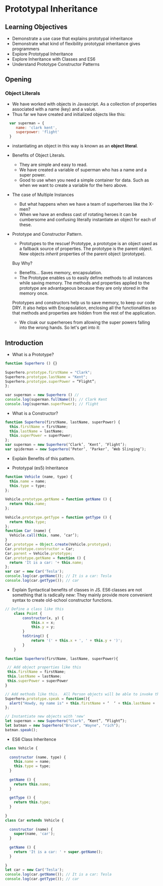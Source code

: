 # Prototypal Inheritance

## Learning Objectives
* Demonstrate a use case that explains prototypal inheritance
* Demonstrate what kind of flexibility prototypal inheritance gives programmers
* Explore Prototypal Inheritance
* Explore Inheritance with Classes and ES6
* Understand Prototype Constructor Patterns


## Opening
### Object Literals
  - We have worked with objects in Javascript. As a collection of properties associated with a name (key) and a value.
  - Thus far we have created and initialized objects like this:

```javascript
  var superman = {
     name: 'clark kent',
     superpower: 'flight'
  }
```

  - instantiating an object in this way is known as an **object literal**.

* Benefits of Object Literals.
  - They are simple and easy to read.
  - We have created a variable of superman who has a name and a super power.
  - Good to use when you need a simple container for data. Such as when we want to create a variable for the hero above.
  
* The case of Multiple Instances
  - But what happens when we have a team of superheroes like the X-men?
  - When we have an endless cast of rotating heroes it can be cumbersome and confusing literally instantiate an object for     each of these.

* Prototype and Constructor Pattern.
  - Prototypes to the rescue!
  Prototype, a prototype is an object used as a fallback source of properties. The prototype is the parent object. New objects *inherit* properties of the parent object (prototype).

  Buy Why?
    - Benefits... Saves memory, encapsulation.
    - The Prototype enables us to easily define methods to all instances while saving memory. The methods and properties applied to the prototype are advantageous because they are only stored in the memory once.

  Prototypes and constructors help us to save memory, to keep our code DRY.
  It also helps with Encapsulation, enclosing all the functionalities so that methods and properties are hidden from the rest of the application.
  - We cloak our superheroes from allowing the super powers falling into the wrong hands.
  So let's get into it:

## Introduction
* What is a Prototype?

```javascript
function Superhero () {}
​
Superhero.prototype.firstName = "Clark";
Superhero.prototype.lastName = "Kent";
Superhero.prototype.superPower = “Flight”;
};
​
​var superman = new Superhero () //​
console.log(superman.fullName()); // Clark Kent​
console.log(superman.superPower); // flight

```

* What is a Constructor?

```javascript
function Superhero(firstName, lastName, superPower) {
  this.firstName = firstName;
  this.lastName = lastName;
  this.superPower = superPower;
};
var superman = new Superhero(‘Clark’, ‘Kent’, ‘Flight’);
var spiderman = new Superhero(‘Peter’, ‘Parker’, ‘Web Slinging’);

```

* Explain Benefits of this pattern.

*  Prototypal (es5) Inheritance
```javascript
function Vehicle (name, type) {
  this.name = name;
  this.type = type;
};
 
Vehicle.prototype.getName = function getName () {
  return this.name;
};
 
Vehicle.prototype.getType = function getType () {
  return this.type;
};
function Car (name) {
  Vehicle.call(this, name, ‘car’);
}
Car.prototype = Object.create(Vehicle.prototype);
Car.prototype.constructor = Car;
Car.parent = Vehicle.prototype;
Car.prototype.getName = function () {
  return 'It is a car: '+ this.name;
};
var car = new Car('Tesla');
console.log(car.getName()); // It is a car: Tesla
console.log(car.getType()); // car
```

* Explain Syntactical benefits of classes in JS.
ES6 classes are not something that is radically new: They mainly provide more convenient syntax to create old-school constructor functions.


```javascript
// Define a class like this
    class Point {
        constructor(x, y) {
            this.x = x;
            this.y = y;
        }
        toString() {
            return '(' + this.x + ', ' + this.y + ')';
        }
    }
    
function Superhero(firstName, lastName, superPower){

 // Add object properties like this
 this.firstName = firstName;
 this.lastName = lastName;
 this.superPower = superPower
}

// Add methods like this.  All Person objects will be able to invoke this
Superhero.prototype.speak = function(){
  alert("Howdy, my name is" + this.firstName + ‘  ‘ + this.lastName + ‘  is here to save the day!’ );
};

// Instantiate new objects with 'new'
let superman = new Superhero("Clark", “Kent”, “Flight”);
let batman = new Superhero("Bruce", "Wayne", "rich");
batman.speak();

```

* ES6 Class Inheritence
```javascript
class Vehicle {
 
  constructor (name, type) {
    this.name = name;
    this.type = type;
  }
 
  getName () {
    return this.name;
  }
 
  getType () {
    return this.type;
  }
 
}
class Car extends Vehicle {
 
  constructor (name) {
    super(name, 'car');
  }
 
  getName () {
    return 'It is a car: ' + super.getName();
  }
 
}
let car = new Car('Tesla');
console.log(car.getName()); // It is a car: Tesla
console.log(car.getType()); // car
```
